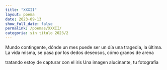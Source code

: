 ```yaml
---
title: "XXXII"
layout: poema
date: 2023-09-13
show_full_date: false
permalink: /poemas/XXXII/
categoria: sin titulo 2023/2
---
```

Mundo contingente,
dónde un mes puede ser un día
una tragedia, la última.
La vida misma, se pasa por los dedos deseosos,
cómo granos de arena

tratando estoy de capturar con el iris
Una imagen alucinante, tu fotografía